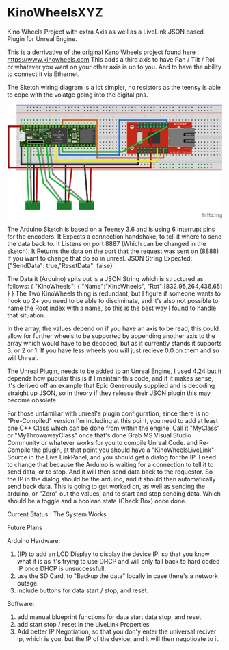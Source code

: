 # KinoWheelsXYZ
Kino Wheels Project with extra Axis as well as a LiveLink JSON based Plugin for Unreal Engine.

This is a derrivative of the original Keno Wheels project found here : https://www.kinowheels.com This adds a third axis to have Pan / Tilt / Roll or whatever you want on your other axis is up to you. And to have the ability to connect it via Ethernet.

The Sketch wiring diagram is a lot simpler, no resistors as the teensy is able to cope with the volatge going into the digital pns.

![Arduino Sketch](/images/KinoWheels_bb.png)

The Arduino Sketch is based on a Teensy 3.6 and is using 6 interrupt pins for the encoders.
It Expects a connection handshake, to tell it where to send the data back to. It Listens on port 8887 (Which can be changed in the sketch). It Returns the data on the port that the request was sent on (8888) If you want to change that do so in unreal.
JSON String Expected:
{"SendData": true,"ResetData": false}

The Data it (Arduino) spits out is a JSON String which is structured as follows:
{
"KinoWheels":
  {
  "Name":"KinoWheels",
  "Rot":[832.95,264,436.65]
  }
}
The Two KinoWheels thing is redundant, but I figure if someone wants to hook up 2+ you need to be able to disciminate, and it's also not possible to name the Root index with a name, so this is the best way I found to handle that situation.

In the array, the values depend on if you have an axis to be read, this could allow for further wheels to be supported by appending another axis to the array which would have to be decoded, but as it currently stands it supports 3. or 2 or 1. If you have less wheels you will just recieve 0.0 on them and so will Unreal. 

The Unreal Plugin, needs to be added to an Unreal Engine, I used 4.24 but it depends how pupular this is if I maintain this code, and if it makes sense, it's derived off an example that Epic Generously supplied and is decoding straight up JSON, so in theory if they release their JSON plugin this may become obsolete.

For those unfamiliar with unreal's plugin configuration, since there is no "Pre-Compiled" version I'm including at this point, you need to add at least one C++ Class which can be done from within the engine, Call it "MyClass" or "MyThrowawayClass" once that's done Grab MS Visual Studio Community or whatever works for you to compile Unreal Code. and Re-Compile the plugin, at that point you should have a "KinoWheelsLiveLink" Source in the Live LinkPanel, and you should get a dialog for the IP. I need to change that because the Arduino is waiting for a connection to tell it to send data, or to stop. And it will then send data back to the requestor. So the IP in the dialog should be the arduino, and it should then automatically send back data. This is going to get worked on, as well as sending the arduino, or "Zero" out the values, and to start and stop sending data. Which should be a toggle and a boolean state (Check Box) once done.

Current Status :
The System Works

Future Plans

Arduino Hardware:
1) (IP) to add an LCD Display to display the device IP, so that you know what it is as it's trying to use DHCP and will only fall back to hard coded IP once DHCP is unsuccessfull.
2) use the SD Card, to "Backup the data" locally in case there's a network outage.
3) include buttons for data start / stop, and reset.

Software:
1) add manual blueprint functions for data start data stop, and reset.
2) add start stop / reset in the LiveLink Properties
3) Add better IP Negotiation, so that you don'y enter the universal reciver ip, which is you, but the IP of the device, and it will then negotioate to it.
